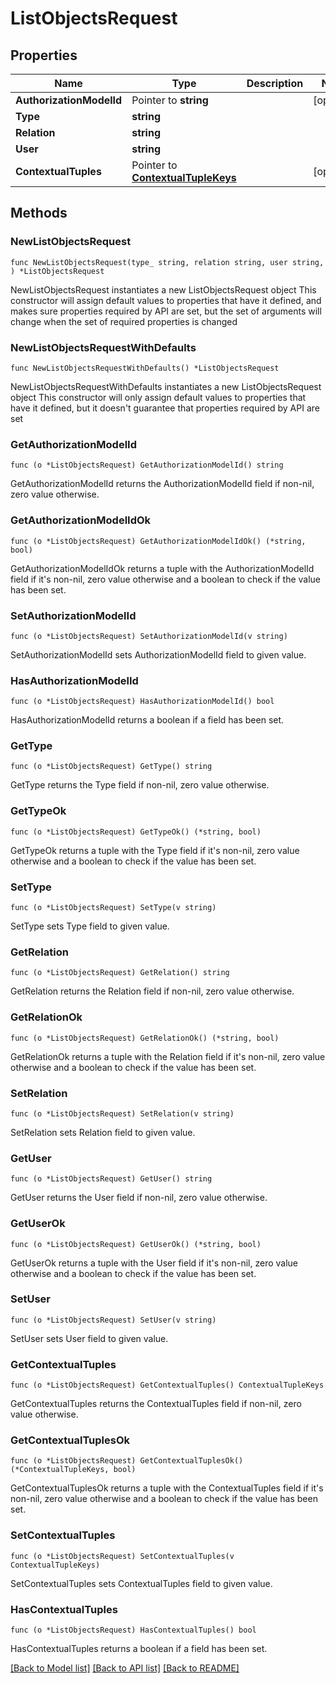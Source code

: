 # ListObjectsRequest

## Properties

Name | Type | Description | Notes
------------ | ------------- | ------------- | -------------
**AuthorizationModelId** | Pointer to **string** |  | [optional] 
**Type** | **string** |  | 
**Relation** | **string** |  | 
**User** | **string** |  | 
**ContextualTuples** | Pointer to [**ContextualTupleKeys**](ContextualTupleKeys.md) |  | [optional] 

## Methods

### NewListObjectsRequest

`func NewListObjectsRequest(type_ string, relation string, user string, ) *ListObjectsRequest`

NewListObjectsRequest instantiates a new ListObjectsRequest object
This constructor will assign default values to properties that have it defined,
and makes sure properties required by API are set, but the set of arguments
will change when the set of required properties is changed

### NewListObjectsRequestWithDefaults

`func NewListObjectsRequestWithDefaults() *ListObjectsRequest`

NewListObjectsRequestWithDefaults instantiates a new ListObjectsRequest object
This constructor will only assign default values to properties that have it defined,
but it doesn't guarantee that properties required by API are set

### GetAuthorizationModelId

`func (o *ListObjectsRequest) GetAuthorizationModelId() string`

GetAuthorizationModelId returns the AuthorizationModelId field if non-nil, zero value otherwise.

### GetAuthorizationModelIdOk

`func (o *ListObjectsRequest) GetAuthorizationModelIdOk() (*string, bool)`

GetAuthorizationModelIdOk returns a tuple with the AuthorizationModelId field if it's non-nil, zero value otherwise
and a boolean to check if the value has been set.

### SetAuthorizationModelId

`func (o *ListObjectsRequest) SetAuthorizationModelId(v string)`

SetAuthorizationModelId sets AuthorizationModelId field to given value.

### HasAuthorizationModelId

`func (o *ListObjectsRequest) HasAuthorizationModelId() bool`

HasAuthorizationModelId returns a boolean if a field has been set.

### GetType

`func (o *ListObjectsRequest) GetType() string`

GetType returns the Type field if non-nil, zero value otherwise.

### GetTypeOk

`func (o *ListObjectsRequest) GetTypeOk() (*string, bool)`

GetTypeOk returns a tuple with the Type field if it's non-nil, zero value otherwise
and a boolean to check if the value has been set.

### SetType

`func (o *ListObjectsRequest) SetType(v string)`

SetType sets Type field to given value.


### GetRelation

`func (o *ListObjectsRequest) GetRelation() string`

GetRelation returns the Relation field if non-nil, zero value otherwise.

### GetRelationOk

`func (o *ListObjectsRequest) GetRelationOk() (*string, bool)`

GetRelationOk returns a tuple with the Relation field if it's non-nil, zero value otherwise
and a boolean to check if the value has been set.

### SetRelation

`func (o *ListObjectsRequest) SetRelation(v string)`

SetRelation sets Relation field to given value.


### GetUser

`func (o *ListObjectsRequest) GetUser() string`

GetUser returns the User field if non-nil, zero value otherwise.

### GetUserOk

`func (o *ListObjectsRequest) GetUserOk() (*string, bool)`

GetUserOk returns a tuple with the User field if it's non-nil, zero value otherwise
and a boolean to check if the value has been set.

### SetUser

`func (o *ListObjectsRequest) SetUser(v string)`

SetUser sets User field to given value.


### GetContextualTuples

`func (o *ListObjectsRequest) GetContextualTuples() ContextualTupleKeys`

GetContextualTuples returns the ContextualTuples field if non-nil, zero value otherwise.

### GetContextualTuplesOk

`func (o *ListObjectsRequest) GetContextualTuplesOk() (*ContextualTupleKeys, bool)`

GetContextualTuplesOk returns a tuple with the ContextualTuples field if it's non-nil, zero value otherwise
and a boolean to check if the value has been set.

### SetContextualTuples

`func (o *ListObjectsRequest) SetContextualTuples(v ContextualTupleKeys)`

SetContextualTuples sets ContextualTuples field to given value.

### HasContextualTuples

`func (o *ListObjectsRequest) HasContextualTuples() bool`

HasContextualTuples returns a boolean if a field has been set.


[[Back to Model list]](../README.md#documentation-for-models) [[Back to API list]](../README.md#documentation-for-api-endpoints) [[Back to README]](../README.md)


